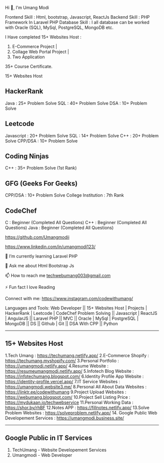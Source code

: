 Hi 👋, I'm Umang Modi

Frontend Skill : Html, bootstrap, Javascript, ReactJs
Backend Skill : PHP Framework In Laravel PHP
Database Skill : I all database can be worked with Oracle (SQL), MySql, PostgreSQL, MongoDB etc.

I Have completed 15+ Websites Host :

  1. E-Commerce Project |
  2. Collage Web Portal Project |
  3. Two Application

35+ Course Certificate.

15+ Websites Host

HackerRank
---------------
Java : 25+ Problem Solve
SQL : 40+ Problem Solve
DSA : 10+ Problem Solve

Leetcode
---------------
Javascript : 20+ Problem Solve
SQL : 14+ Problem Solve
C++ : 20+ Problem Solve
CPP/DSA : 10+ Problem Solve

Coding Ninjas
----------------
C++ : 35+ Problem Solve (1st Rank)

GFG (Geeks For Geeks)
----------------------
CPP/DSA : 10+ Problem Solve
College Institution : 7th Rank 

CodeChef
---------------
C : Beginner (Completed All Questions)
C++ : Beginner (Completed All Questions)
Java : Beginner (Completed All Questions)

https://github.com/Umangmodii

https://www.linkedin.com/in/umangmodi123/

🌱 I’m currently learning Laravel PHP

💬 Ask me about Html Bootstrap Js  

📫 How to reach me techwebumang003@gmail.com

⚡ Fun fact I love Reading

Connect with me:
https://www.instagram.com/codewithumang/

Languages and Tools:
Web Developer || 15+ Websites Host | Projects | HackerRank | Leetcode | CodeChef Problem Solving || Javascript | ReactJS | AngularJS || Laravel PHP || MVC || Oracle | MySql | PostgreSQL | MongoDB || DS || Github | Git || DSA With CPP || Python

---------------------
15+ Websites Host
---------------------

1.Tech Umang : https://techumang.netlify.app/
2.E-Commerce Shopify : https://techumang.myshopify.com/
3.Personal Portfolio : https://umangmodi.netlify.app/
4.Resume Website : https://resumeumangmodi.netlify.app/
5.Infotech Blog Website : https://infotechumang.blogspot.com/
6.Identity Profile App Website : https://identity-profile.vercel.app/
7.IT Service Websites : https://umangmodi.website3.me/
8.Personal All About Data Websites : https://linktr.ee/codewithumang
9.Project Upload Websites : https://webumang.blogspot.com/
10.Project Sell Listing Price : https://mydukaan.io/techwebservice
11.Personal Working Data : https://shor.by/rhBF
12.Notes APP : https://fillnotes.netlify.app/
13.Solve Problem Websites : https://solveproblem.netlify.app/
14. Google Public Web Developement Services : https://umangmodi.business.site/

-----------------------------------------------------------------------------------

Google Public in IT Services 
-----------------------------------------------------------------------------------

1. TechUmang - Website Developement Services
2. Umangmodi - Web Developer
   


